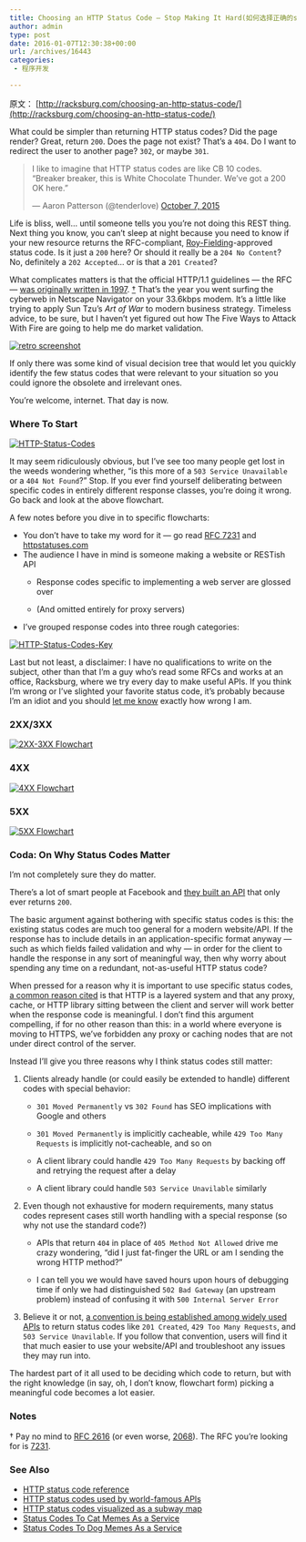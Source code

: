 ```yaml
---
title: Choosing an HTTP Status Code — Stop Making It Hard(如何选择正确的status code)
author: admin
type: post
date: 2016-01-07T12:30:38+00:00
url: /archives/16443
categories:
 - 程序开发

---
```

原文： [http://racksburg.com/choosing-an-http-status-code/](http://racksburg.com/choosing-an-http-status-code/)

What could be simpler than returning HTTP status codes? Did the page render? Great, return `200`. Does the page not exist? That’s a `404`. Do I want to redirect the user to another page? `302`, or maybe `301`.


> I like to imagine that HTTP status codes are like CB 10 codes. “Breaker breaker, this is White Chocolate Thunder. We’ve got a 200 OK here.”
>
>
> — Aaron Patterson (@tenderlove) [October 7, 2015](https://twitter.com/tenderlove/status/651905056300634112)

Life is bliss, well… until someone tells you you’re not doing this REST thing. Next thing you know, you can’t sleep at night because you need to know if your new resource returns the RFC-compliant, [Roy-Fielding](https://en.wikipedia.org/wiki/Roy_Fielding)-approved status code. Is it just a `200` here? Or should it really be a `204 No Content`? No, definitely a `202 Accepted`… or is that a `201 Created`?

What complicates matters is that the official HTTP/1.1 guidelines — the RFC — [was originally written in 1997](https://tools.ietf.org/html/rfc2068). [†](http://racksburg.com/choosing-an-http-status-code/#note-1) That’s the year you went surfing the cyberweb in Netscape Navigator on your 33.6kbps modem. It’s a little like trying to apply Sun Tzu’s _Art of War_ to modern business strategy. Timeless advice, to be sure, but I haven’t yet figured out how The Five Ways to Attack With Fire are going to help me do market validation.

[![retro screenshot](http://racksburg.com/wp-content/uploads/2015/12/win98-rfc2068-annotated.png)](http://racksburg.com/wp-content/uploads/2015/12/win98-rfc2068-annotated.png)

If only there was some kind of visual decision tree that would let you quickly identify the few status codes that were relevant to your situation so you could ignore the obsolete and irrelevant ones.


You’re welcome, internet. That day is now.


### Where To Start

[![HTTP-Status-Codes](http://racksburg.com/wp-content/uploads/2015/12/HTTP-Status-Codes.png)](http://mlk.nfshost.com/choosing-an-http-status-code/HTTP-Status-Codes.svg)

It may seem ridiculously obvious, but I’ve see too many people get lost in the weeds wondering whether, “is this more of a `503 Service Unavailable` or a `404 Not Found`?” Stop. If you ever find yourself deliberating between specific codes in entirely different response classes, you’re doing it wrong. Go back and look at the above flowchart.


A few notes before you dive in to specific flowcharts:


- You don’t have to take my word for it — go read [RFC 7231](https://tools.ietf.org/html/rfc7231) and [httpstatuses.com](https://httpstatuses.com/)
- The audience I have in mind is someone making a website or RESTish API
  - Response codes specific to implementing a web server are glossed over

  - (And omitted entirely for proxy servers)
- I’ve grouped response codes into three rough categories:

[![HTTP-Status-Codes-Key](http://racksburg.com/wp-content/uploads/2015/12/HTTP-Status-Codes-Key.png)](http://racksburg.com/wp-content/uploads/2015/12/HTTP-Status-Codes-Key.png)

Last but not least, a disclaimer: I have no qualifications to write on the subject, other than that I’m a guy who’s read some RFCs and works at an office, Racksburg, where we try every day to make useful APIs. If you think I’m wrong or I’ve slighted your favorite status code, it’s probably because I’m an idiot and you should [let me know](https://www.reddit.com/r/webdev/comments/3vslmp/choosing_an_http_status_code_stop_making_it_hard/) exactly how wrong I am.


### 2XX/3XX

[![2XX-3XX Flowchart](http://racksburg.com/wp-content/uploads/2015/12/HTTP-2XX-3XX-Status-Codes.png)](http://mlk.nfshost.com/choosing-an-http-status-code/HTTP-2XX-3XX-Status-Codes.svg)

### 4XX

[![4XX Flowchart](http://racksburg.com/wp-content/uploads/2015/12/HTTP-4XX-Status-Codes.png)](http://mlk.nfshost.com/choosing-an-http-status-code/HTTP-4XX-Status-Codes.svg)

### 5XX

[![5XX Flowchart](http://racksburg.com/wp-content/uploads/2015/12/HTTP-5XX-Status-Codes.png)](http://mlk.nfshost.com/choosing-an-http-status-code/HTTP-5XX-Status-Codes.svg)

### Coda: On Why Status Codes Matter

I’m not completely sure they do matter.


There’s a lot of smart people at Facebook and [they built an API](https://developers.facebook.com/docs/graph-api) that only ever returns `200`.


The basic argument against bothering with specific status codes is this: the existing status codes are much too general for a modern website/API. If the response has to include details in an application-specific format anyway — such as which fields failed validation and why — in order for the client to handle the response in any sort of meaningful way, then why worry about spending any time on a redundant, not-as-useful HTTP status code?


When pressed for a reason why it is important to use specific status codes, [a common reason cited](http://stackoverflow.com/a/31330860/27581) is that HTTP is a layered system and that any proxy, cache, or HTTP library sitting between the client and server will work better when the response code is meaningful. I don’t find this argument compelling, if for no other reason than this: in a world where everyone is moving to HTTPS, we’ve forbidden any proxy or caching nodes that are not under direct control of the server.


Instead I’ll give you three reasons why I think status codes still matter:


1. Clients already handle (or could easily be extended to handle) different codes with special behavior:
   - `301 Moved Permanently` vs `302 Found` has SEO implications with Google and others

   - `301 Moved Permanently` is implicitly cacheable, while `429 Too Many Requests` is implicitly not-cacheable, and so on

   - A client library could handle `429 Too Many Requests` by backing off and retrying the request after a delay

   - A client library could handle `503 Service Unavilable` similarly
2. Even though not exhaustive for modern requirements, many status codes represent cases still worth handling with a special response (so why not use the standard code?)
   - APIs that return `404` in place of `405 Method Not Allowed` drive me crazy wondering, “did I just fat-finger the URL or am I sending the wrong HTTP method?”

   - I can tell you we would have saved hours upon hours of debugging time if only we had distinguished `502 Bad Gateway` (an upstream problem) instead of confusing it with `500 Internal Server Error`
3. Believe it or not, [a convention is being established among widely used APIs](https://gist.github.com/vkostyukov/32c84c0c01789425c29a) to return status codes like `201 Created`, `429 Too Many Requests`, and `503 Service Unavilable`. If you follow that convention, users will find it that much easier to use your website/API and troubleshoot any issues they may run into.


The hardest part of it all used to be deciding which code to return, but with the right knowledge (in say, oh, I don’t know, flowchart form) picking a meaningful code becomes a lot easier.


### Notes

† Pay no mind to [RFC 2616](https://tools.ietf.org/html/rfc2616) (or even worse, [2068](https://tools.ietf.org/html/rfc2068)). The RFC you’re looking for is [7231](https://tools.ietf.org/html/rfc7231).


### See Also

- [HTTP status code reference](https://httpstatuses.com/)
- [HTTP status codes used by world-famous APIs](https://gist.github.com/vkostyukov/32c84c0c01789425c29a)
- [HTTP status codes visualized as a subway map](http://restlet.com/http-status-codes-map)
- [Status Codes To Cat Memes As a Service](https://http.cat/)
- [Status Codes To Dog Memes As a Service](http://httpstatusdogs.com/)